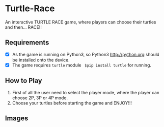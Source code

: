 # Turtle-Race
An interactive TURTLE RACE game, where players can choose their turtles and then... RACE!!

## Requirements
  - [x] As the game is running on Python3, so Python3 http://python.org should be installed onto the device.
  - [x] The game requires `turtle` module ` $pip install turtle` for running.

## How to Play
  1. First of all the user need to select the player mode, where the player can choose 2P, 3P or 4P mode.
  2. Choose your turtles before starting the game and ENJOY!!!

## Images
